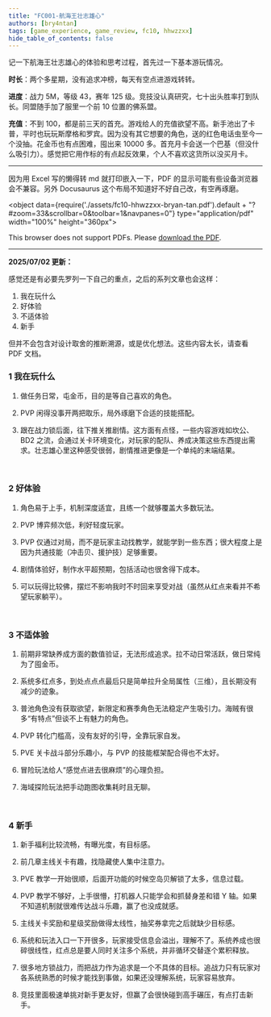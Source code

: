 ```yaml
---
title: "FC001-航海王壮志雄心"
authors: [bry4ntan]
tags: [game_experience, game_review, fc10, hhwzzxx]
hide_table_of_contents: false
---
```

记一下航海王壮志雄心的体验和思考过程，首先过一下基本游玩情况。

<b>时长</b>：两个多星期，没有追求冲榜，每天有空点进游戏转转。

<b>进度</b>：战力 5M，等级 43，赛年 125 级。竞技没认真研究，七十出头胜率打到队长。同盟随手加了服里一个前 10 位置的佛系盟。

<b>充值</b>：不到 100，都是前三天的首充。游戏给人的充值欲望不高。新手池出了卡普，平时也玩玩斯摩格和罗宾。因为没有其它想要的角色，送的红色电话虫至今一个没抽。花金币也有点困难，囤出来 10000 多。首充月卡会送一个巴基（但没什么吸引力）。感觉把它用作标的有点起反效果，个人不喜欢这货所以没买月卡。

<!-- truncate -->

------

因为用 Excel 写的懒得转 md 就打印嵌入一下，PDF 的显示可能有些设备浏览器会不兼容。另外 Docusaurus 这个布局不知道好不好自己改，有空再琢磨。

<object data={require('./assets/fc10-hhwzzxx-bryan-tan.pdf').default + "?#zoom=33&scrollbar=0&toolbar=1&navpanes=0"} type="application/pdf" width="100%" height="360px">
  <p>This browser does not support PDFs. Please <a href={require('./assets/fc10-hhwzzxx-bryan-tan.pdf').default}>download the PDF</a>.</p>
</object>

------

<b>2025/07/02 更新：</b>

感觉还是有必要先罗列一下自己的重点，之后的系列文章也会这样：

1. 我在玩什么 
2. 好体验 
3. 不适体验 
4. 新手 

但并不会包含对设计取舍的推断溯源，或是优化想法。这些内容太长，请查看 PDF 文档。
<br/>

### 1 我在玩什么

1. 做任务日常，屯金币，目的是等自己喜欢的角色。
  
2. PVP 闲得没事开两把取乐，局外琢磨下合适的技能搭配。
  
3. 跟在战力锁后面，往下推关推剧情。这方面有点怪，一些内容游戏如坎公、BD2 之流，会通过关卡环境变化，对玩家的配队、养成决策这些东西提出需求。壮志雄心里这种感受很弱，剧情推进更像是一个单纯的末端结果。
<br/>

### 2 好体验

1. 角色易于上手，机制深度适宜，且练一个就够覆盖大多数玩法。
  
2. PVP 博弈频次低，利好轻度玩家。
  
3. PVP 仅通过对局，而不是玩家主动找教学，就能学到一些东西；很大程度上是因为共通技能（冲击贝、援护技）足够重要。
  
4. 剧情体验好，制作水平超预期，包括活动也很舍得下成本。
  
5. 可以玩得比较佛，摆烂不影响我时不时回来享受对战（虽然从红点来看并不希望玩家躺平）。
<br/>


### 3 不适体验

1. 前期非常缺养成方面的数值验证，无法形成追求。拉不动日常活跃，做日常纯为了囤金币。
  
2. 系统多红点多，到处点点点最后只是简单拉升全局属性（三维），且长期没有减少的迹象。
  
3. 普池角色没有获取欲望，新限定和赛季角色无法稳定产生吸引力。海贼有很多“有特点”但谈不上有魅力的角色。
  
4. PVP 转化门槛高，没有友好的引导，全靠玩家自发。
  
5. PVE 关卡战斗部分乐趣小，与 PVP 的技能框架配合得也不太好。
  
6. 冒险玩法给人“感觉点进去很麻烦”的心理负担。
  
7. 海域探险玩法把手动跑图收集耗时且无聊。
<br/>


### 4 新手

1. 新手福利比较流畅，有曝光度，有目标感。
  
2. 前几章主线关卡有趣，找隐藏使人集中注意力。
  
3. PVE 教学一开始很顺，后面开功能的时候空岛贝解锁了太多，信息过载。
  
4. PVP 教学不够好，上手很懵，打机器人只能学会和抓替身差和错 Y 轴。如果不知道机制就很难传达战斗乐趣，赢了也没成就感。
  
5. 主线关卡奖励和星级奖励做得太线性，抽奖券拿完之后就缺少目标感。
  
6. 系统和玩法入口一下开很多，玩家接受信息会溢出，理解不了。系统养成也很碎很线性，红点总是要人同时关注多个系统，并非循环交替逐个累积释放。
  
7. 很多地方锁战力，而把战力作为追求是一个不具体的目标。追战力只有玩家对各系统熟悉的时候才能找到事做，如果还没理解系统，玩家容易放弃。
  
8. 竞技里面极速单挑对新手更友好，但赢了会很快碰到高手碾压，有点打击新手。
<br/>
